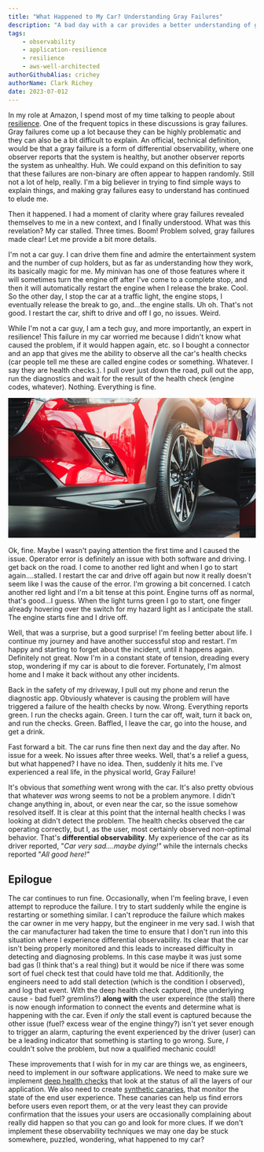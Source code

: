 ```yaml
---
title: "What Happened to My Car? Understanding Gray Failures"
description: "A bad day with a car provides a better understanding of gray failures"
tags:
    - observability
    - application-resilience
    - resilience
    - aws-well-architected
authorGithubAlias: crichey
authorName: Clark Richey
date: 2023-07-012
---
```


In my role at Amazon, I spend most of my time talking to people about [resilience](https://docs.aws.amazon.com/wellarchitected/latest/reliability-pillar/resiliency-and-the-components-of-reliability.html). One of the frequent topics in these discussions is gray failures. Gray failures come up a lot because they can be highly problematic and they can also be a bit difficult to explain. An official, technical definition, would be that a gray failure is a form of differential observability, where one observer reports that the system is healthy, but another observer reports the system as unhealthy. Huh. We could expand on this definition to say that these failures are non-binary are often appear to happen randomly. Still not a lot of help, really. I'm a big believer in trying to find simple ways to explain things, and making gray failures easy to understand has continued to elude me.

Then it happened. I had a moment of clarity where gray failures revealed themselves to me in a new context, and I finally understood. What was this revelation? My car stalled. Three times. Boom! Problem solved, gray failures made clear! Let me provide a bit more details.

I'm not a car guy. I can drive them fine and admire the entertainment system and the number of cup holders, but as far as understanding how they work, its basically magic for me. My minivan has one of those features where it will sometimes turn the engine off after I've come to a complete stop, and then it will automatically restart the engine when I release the brake. Cool. So the other day, I stop the car at a traffic light, the engine stops, I eventually release the break to go, and…the engine stalls. Uh oh. That's not good. I restart the car, shift to drive and off I go, no issues. Weird.

While I'm not a car guy, I am a tech guy, and more importantly, an expert in resilience! This failure in my car worried me because I didn't know what caused the problem, if it would happen again, etc. so I bought a connector and an app that gives me the ability to observe all the car's health checks (car people tell me these are called engine codes or something. Whatever. I say they are health checks.). I pull over just down the road, pull out the app, run the diagnostics and wait for the result of the health check (engine codes, whatever). Nothing. Everything is fine.

![picture of a red car with someone listening to the front left tire with a stephoscope](./images/AdobeStock_290434377.jpeg)

Ok, fine. Maybe I wasn't paying attention the first time and I caused the issue. Operator error is definitely an issue with both software and driving. I get back on the road. I come to another red light and when I go to start again….stalled. I restart the car and drive off again but now it really doesn't seem like I was the cause of the error. I'm growing a bit concerned. I catch another red light and I'm a bit tense at this point. Engine turns off as normal, that's good…I guess. When the light turns green I go to start, one finger already hovering over the switch for my hazard light as I anticipate the stall. The engine starts fine and I drive off.

Well, that was a surprise, but a good surprise! I'm feeling better about life. I continue my journey and have another successful stop and restart. I'm happy and starting to forget about the incident, until it happens again. Definitely not great. Now I'm in a constant state of tension, dreading every stop, wondering if my car is about to die forever. Fortunately, I'm almost home and I make it back without any other incidents.

Back in the safety of my driveway, I pull out my phone and rerun the diagnostic app. Obviously whatever is causing the problem will have triggered a failure of the health checks by now. Wrong. Everything reports green. I run the checks again. Green. I turn the car off, wait, turn it back on, and run the checks. Green. Baffled, I leave the car, go into the house, and get a drink.

Fast forward a bit. The car runs fine then next day and the day after. No issue for a week. No issues after three weeks. Well, that's a relief a guess, but what happened? I have no idea. Then, suddenly it hits me. I've experienced a real life, in the physical world, Gray Failure!

It's obvious that _something_ went wrong with the car. It's also pretty obvious that whatever _was_ wrong seems to not be a problem anymore. I didn't change anything in, about, or even near the car, so the issue somehow resolved itself. It is clear at this point that the internal health checks I was looking at didn't detect the problem. The health checks observed the car operating correctly, but I, as the user, most certainly observed non-optimal behavior. That's **differential observability**. My experience of the car as its driver reported, "_Car very sad….maybe dying!"_ while the internals checks reported "_All good here!"_

## Epilogue

The car continues to run fine. Occasionally, when I'm feeling brave, I even attempt to reproduce the failure. I try to start suddenly while the engine is restarting or something similar. I can't reproduce the failure which makes the car owner in me very happy, but the engineer in me very sad. I wish that the car manufacturer had taken the time to ensure that I don't run into this situation where I experience differential observability. Its clear that the car isn't being properly monitored and this leads to increased difficulty in detecting and diagnosing problems. In this case maybe it was just some bad gas (I think that's a real thing) but it would be nice if there was some sort of fuel check test that could have told me that. Additionlly, the engineers need to add stall detection (which is the condition I observed), and log that event. With the deep health check captured, (the underlying cause - bad fuel? gremlins?) **along with** the user expereince (the stall) there is now enough information to connect the events and determine what is happening with the car. Even if *only* the stall event is captured because the other issue (fuel? excess wear of the engine thingy?) isn't yet sever enough to trigger an alarm, capturing the event experienced by the driver (user) can be a leading indicator that something is starting to go wrong. Sure, *I* couldn't solve the problem, but now a qualified mechanic could! 

These improvements that I wish for in my car are things we, as engineers, need to implement in our software applications. We need to make sure we implement [deep health checks](https://aws.amazon.com/blogs/networking-and-content-delivery/choosing-the-right-health-check-with-elastic-load-balancing-and-ec2-auto-scaling/) that look at the status of all the layers of our application. We also need to create [synthetic canaries](https://docs.aws.amazon.com/AmazonCloudWatch/latest/monitoring/CloudWatch_Synthetics_Canaries.html), that monitor the state of the end user experience. These canaries can help us find errors before users even report them, or at the very least they can provide confirmation that the issues your users are occasionally complaining about really did happen so that you can go and look for more clues. If we don't implement these observability techniques we may one day be stuck somewhere, puzzled, wondering, what happened to my car?
